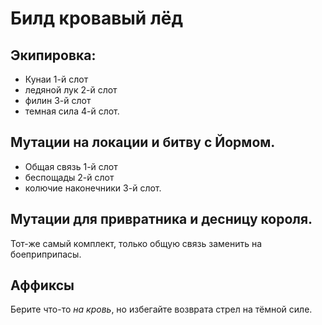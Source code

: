 # Билд кровавый лёд
## Экипировка:
- Кунаи 1-й слот
- ледяной лук 2-й слот
- филин 3-й слот
- темная сила 4-й слот.
## Мутации на локации и битву с Йормом.
- Общая связь 1-й слот
- беспощады 2-й слот
- колючие наконечники 3-й слот.
## Мутации для  привратника и десницу короля.
Тот-же самый комплект, только общую связь заменить на боеприприпасы.
## Аффиксы
Берите что-то _на кровь_, но избегайте возврата стрел на тёмной силе.